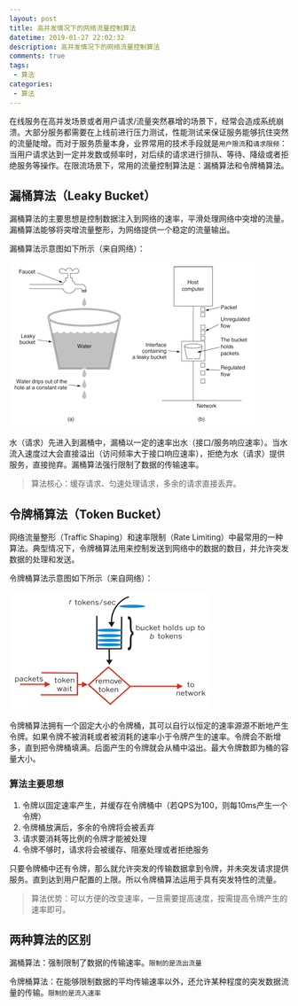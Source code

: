 ```yaml
---
layout: post
title: 高并发情况下的网络流量控制算法
datetime: 2019-01-27 22:02:32
description: 高并发情况下的网络流量控制算法
comments: true
tags:
 - 算法
categories:
 - 算法
---
```




在线服务在高并发场景或者用户请求/流量突然暴增的场景下，经常会造成系统崩溃。大部分服务都需要在上线前进行压力测试，性能测试来保证服务能够抗住突然的流量陡增。而对于服务质量本身，业界常用的技术手段就是`用户限流`和`请求限频`：当用户请求达到一定并发数或频率时，对后续的请求进行排队、等待、降级或者拒绝服务等操作。在限流场景下，常用的流量控制算法是：漏桶算法和令牌桶算法。

<!-- more -->

## 漏桶算法（Leaky Bucket）

漏桶算法的主要思想是控制数据注入到网络的速率，平滑处理网络中突增的流量。漏桶算法能够将突增流量整形，为网络提供一个稳定的流量输出。

漏桶算法示意图如下所示（来自网络）：

![](/images/posts/flow_control_algorithms/leaky_bucket.png)

水（请求）先进入到漏桶中，漏桶以一定的速率出水（接口/服务响应速率）。当水流入速度过大会直接溢出（访问频率大于接口响应速率），拒绝为水（请求）提供服务，直接抛弃。漏桶算法强行限制了数据的传输速率。

> 算法核心：缓存请求、匀速处理请求，多余的请求直接丢弃。



## 令牌桶算法（Token Bucket）

网络流量整形（Traffic Shaping）和速率限制（Rate Limiting）中最常用的一种算法。典型情况下，令牌桶算法用来控制发送到网络中的数据的数目，并允许突发数据的处理和发送。

令牌桶算法示意图如下所示（来自网络）：

![](/images/posts/flow_control_algorithms/token_bucket.png)

令牌桶算法拥有一个固定大小的令牌桶，其可以自行以恒定的速率源源不断地产生令牌。如果令牌不被消耗或者被消耗的速率小于令牌产生的速率。令牌会不断增多，直到把令牌桶填满。后面产生的令牌就会从桶中溢出。最大令牌数即为桶的容量大小。

### 算法主要思想

1. 令牌以固定速率产生，并缓存在令牌桶中（若QPS为100，则每10ms产生一个令牌）
2. 令牌桶放满后，多余的令牌将会被丢弃
3. 请求要消耗等比例的令牌才能被处理
4. 令牌不够时，请求将会被缓存、阻塞处理或者拒绝服务



只要令牌桶中还有令牌，那么就允许突发的传输数据拿到令牌，并未突发请求提供服务。直到达到用户配置的上限。所以令牌桶算法运用于具有突发特性的流量。



> 算法优势：可以方便的改变速率，一旦需要提高速度，按需提高令牌产生的速率即可。



## 两种算法的区别

漏桶算法：强制限制了数据的传输速率。`限制的是流出流量`

令牌桶算法：在能够限制数据的平均传输速率以外，还允许某种程度的突发数据流量的传输。`限制的是流入速率`